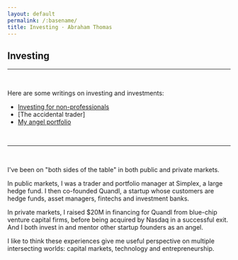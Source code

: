 ```yaml
---
layout: default
permalink: /:basename/
title: Investing · Abraham Thomas
---
```


## Investing

----

<br/>

Here are some writings on investing and investments:

* [Investing for non-professionals](/investing-for-non-professionals)
* [The accidental trader]
* [My angel portfolio](/angel)

<!--
* Why I quit my hedge fund job
* The data revolution in finance
-->

<br/>

----

<br/>

I've been on "both sides of the table" in both public and private markets.

In public markets, I was a trader and portfolio manager at Simplex, a large hedge fund.  I then co-founded Quandl, a startup whose customers are hedge funds, asset managers, fintechs and investment banks.  

In private markets, I raised $20M in financing for Quandl from blue-chip venture capital firms, before being acquired by Nasdaq in a successful exit.  And I both invest in and mentor other startup founders as an angel.

I like to think these experiences give me useful perspective on multiple intersecting worlds: capital markets, technology and entrepreneurship. 

<br/>
<br/>
<br/>
